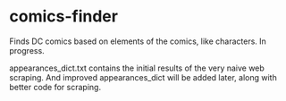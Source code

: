 # comics-finder
Finds DC comics based on elements of the comics, like characters. In progress.

appearances_dict.txt contains the initial results of the very naive web scraping. And improved appearances_dict will be added later, along with better code for scraping.
